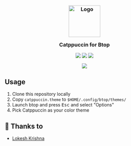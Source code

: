 <h3 align="center">
	<img src="https://raw.githubusercontent.com/catppuccin/catppuccin/dev/assets/logos/exports/1544x1544_circle.png" width="100" alt="Logo"/><br/>
	<img src="https://raw.githubusercontent.com/catppuccin/catppuccin/dev/assets/misc/transparent.png" height="30" width="0px"/>
	Catppuccin for Btop
	<img src="https://raw.githubusercontent.com/catppuccin/catppuccin/dev/assets/misc/transparent.png" height="30" width="0px"/>
</h3>

<p align="center">
    <a href="https://github.com/catppuccin/template/stargazers"><img src="https://img.shields.io/github/stars/catppuccin/template?colorA=1e1e28&colorB=c9cbff&style=for-the-badge&logo=starship style=for-the-badge"></a>
    <a href="https://github.com/catppuccin/template/issues"><img src="https://img.shields.io/github/issues/catppuccin/template?colorA=1e1e28&colorB=f7be95&style=for-the-badge"></a>
    <a href="https://github.com/catppuccin/template/contributors"><img src="https://img.shields.io/github/contributors/catppuccin/template?colorA=1e1e28&colorB=b1e1a6&style=for-the-badge"></a>
</p>

<p align="center">
  <img src="https://raw.githubusercontent.com/catppuccin/catppuccin/dev/assets/misc/sample.png"/>
</p>

## Usage

1. Clone this repository locally
2. Copy `catppuccin.theme` to `$HOME/.config/btop/themes/`
3. Launch btop and press <kbd>Esc</kbd> and select "Options"
4. Pick Catppuccin as your color theme

## 💝 Thanks to

- [Lokesh Krishna](https://github.com/lokesh-krishna)

